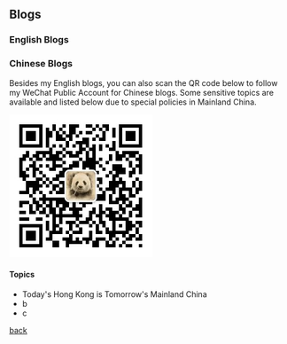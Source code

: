 ## Blogs

### English Blogs






### Chinese Blogs

Besides my English blogs, you can also scan the QR code below to follow my WeChat Public Account for Chinese blogs. Some sensitive topics are available and listed below due to special policies in Mainland China.

![wechat](/blogs/wechatQRcode.jpg) 

#### Topics

- Today's Hong Kong is Tomorrow's Mainland China
- b
- c


[back](./)

